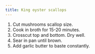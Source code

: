 ```yaml
---
title: King oyster scallops
---
```


1. Cut mushrooms scallop size.
1. Cook in broth for 15-20 minutes.
1. Crosscut top and bottom. Dry well.
1. Sear in pan until brown.
1. Add garlic butter to baste constantly.
